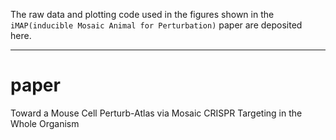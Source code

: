 The raw data and plotting code used in the figures shown in the `iMAP(inducible Mosaic Animal for Perturbation)` paper are deposited here.




 ---
 # paper
Toward a Mouse Cell Perturb-Atlas	via Mosaic CRISPR Targeting in the Whole Organism
